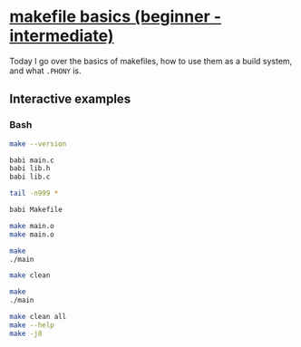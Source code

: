 # [makefile basics (beginner - intermediate)](https://youtu.be/20GC9mYoFGs)

Today I go over the basics of makefiles, how to use them as a build system, and what `.PHONY` is.

## Interactive examples

### Bash

```bash
make --version

babi main.c
babi lib.h
babi lib.c

tail -n999 *

babi Makefile

make main.o
make main.o

make
./main

make clean

make
./main

make clean all
make --help
make -j8
```
